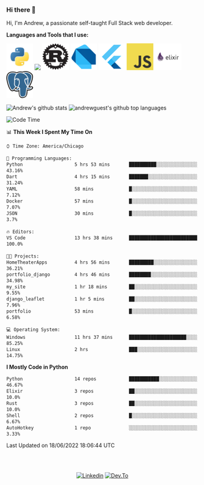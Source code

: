 ### Hi there 👋

Hi, I'm Andrew, a passionate self-taught Full Stack web developer.

**Languages and Tools that I use:**  

<code><img height="70" src="https://raw.githubusercontent.com/github/explore/80688e429a7d4ef2fca1e82350fe8e3517d3494d/topics/python/python.png"></code>
<code><img height="70" src="https://fastapi.tiangolo.com/img/logo-margin/logo-teal.png"></code>
<code><img height="70" src="https://raw.githubusercontent.com/github/explore/80688e429a7d4ef2fca1e82350fe8e3517d3494d/topics/rust/rust.png"></code>
<code><img height="70" src="https://raw.githubusercontent.com/github/explore/80688e429a7d4ef2fca1e82350fe8e3517d3494d/topics/dart/dart.png"></code>
<code><img height="70" src="https://raw.githubusercontent.com/github/explore/cebd63002168a05a6a642f309227eefeccd92950/topics/flutter/flutter.png"></code>
<code><img height="70" src="https://raw.githubusercontent.com/github/explore/80688e429a7d4ef2fca1e82350fe8e3517d3494d/topics/javascript/javascript.png"></code>
<code><img height="70" src="https://raw.githubusercontent.com/github/explore/d106aa3f6fa091ab80ab5c8cf0d931baff3caaea/topics/elixir/elixir.png"></code>
<code><img height="70" src="https://raw.githubusercontent.com/github/explore/80688e429a7d4ef2fca1e82350fe8e3517d3494d/topics/postgresql/postgresql.png"></code>

![Andrew's github stats](https://github-readme-stats.vercel.app/api?username=andrewguest&show_icons=true&theme=vue-dark&count_private=true)
<img height="180em" src="https://github-readme-stats.vercel.app/api/top-langs/?username=andrewguest&theme=vue-dark&layout=compact" alt="andrewguest's github top languages" />

<!--START_SECTION:waka-->
![Code Time](http://img.shields.io/badge/Code%20Time-1%2C158%20hrs%2022%20mins-blue)

📊 **This Week I Spent My Time On** 

```text
⌚︎ Time Zone: America/Chicago

💬 Programming Languages: 
Python                   5 hrs 53 mins       ██████████░░░░░░░░░░░░░░░   43.16% 
Dart                     4 hrs 15 mins       ███████░░░░░░░░░░░░░░░░░░   31.24% 
YAML                     58 mins             █░░░░░░░░░░░░░░░░░░░░░░░░   7.12% 
Docker                   57 mins             █░░░░░░░░░░░░░░░░░░░░░░░░   7.07% 
JSON                     30 mins             █░░░░░░░░░░░░░░░░░░░░░░░░   3.7%

🔥 Editors: 
VS Code                  13 hrs 38 mins      █████████████████████████   100.0%

🐱‍💻 Projects: 
HomeTheaterApps          4 hrs 56 mins       █████████░░░░░░░░░░░░░░░░   36.21% 
portfolio_django         4 hrs 46 mins       ████████░░░░░░░░░░░░░░░░░   34.98% 
my_site                  1 hr 18 mins        ██░░░░░░░░░░░░░░░░░░░░░░░   9.55% 
django_leaflet           1 hr 5 mins         ██░░░░░░░░░░░░░░░░░░░░░░░   7.96% 
portfolio                53 mins             █░░░░░░░░░░░░░░░░░░░░░░░░   6.58%

💻 Operating System: 
Windows                  11 hrs 37 mins      █████████████████████░░░░   85.25% 
Linux                    2 hrs               ███░░░░░░░░░░░░░░░░░░░░░░   14.75%

```

**I Mostly Code in Python** 

```text
Python                   14 repos            ███████████░░░░░░░░░░░░░░   46.67% 
Elixir                   3 repos             ██░░░░░░░░░░░░░░░░░░░░░░░   10.0% 
Rust                     3 repos             ██░░░░░░░░░░░░░░░░░░░░░░░   10.0% 
Shell                    2 repos             █░░░░░░░░░░░░░░░░░░░░░░░░   6.67% 
AutoHotkey               1 repo              ░░░░░░░░░░░░░░░░░░░░░░░░░   3.33%

```



 Last Updated on 18/06/2022 18:06:44 UTC
<!--END_SECTION:waka-->

<br><br>
<p align="center">
   <a href="https://www.linkedin.com/in/andrew-guest-a891759a" target="_blank"><img src="https://img.shields.io/badge/LinkedIn-0077B5?style=for-the-badge&logo=linkedin&logoColor=white" alt="Linkedin"></a>
  <a href="https://dev.to/aguest" target="_blank"><img src="https://img.shields.io/badge/Dev.to-0A0A0A?style=for-the-badge&logo=dev%2Eto&logoColor=white" alt="Dev.To"></a>
</p>
